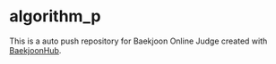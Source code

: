 # algorithm_p
This is a auto push repository for Baekjoon Online Judge created with [BaekjoonHub](https://github.com/BaekjoonHub/BaekjoonHub).
